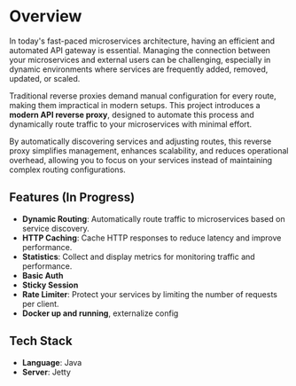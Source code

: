 # Overview

In today's fast-paced microservices architecture, having an efficient and automated API gateway is essential. Managing the connection between your microservices and external users can be challenging, especially in dynamic environments where services are frequently added, removed, updated, or scaled.

Traditional reverse proxies demand manual configuration for every route, making them impractical in modern setups. This project introduces a **modern API reverse proxy**, designed to automate this process and dynamically route traffic to your microservices with minimal effort.

By automatically discovering services and adjusting routes, this reverse proxy simplifies management, enhances scalability, and reduces operational overhead, allowing you to focus on your services instead of maintaining complex routing configurations.

## Features (In Progress)

- **Dynamic Routing**: Automatically route traffic to microservices based on service discovery.
- **HTTP Caching**: Cache HTTP responses to reduce latency and improve performance.
- **Statistics**: Collect and display metrics for monitoring traffic and performance.
- **Basic Auth**
- **Sticky Session**
- **Rate Limiter**: Protect your services by limiting the number of requests per client.
- **Docker up and running**, externalize config

## Tech Stack

- **Language**: Java
- **Server**: Jetty
